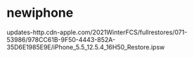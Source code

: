 # newiphone

updates-http.cdn-apple.com/2021WinterFCS/fullrestores/071-53986/978CC61B-9F50-4443-852A-35D6E1985E9E/iPhone_5.5_12.5.4_16H50_Restore.ipsw
